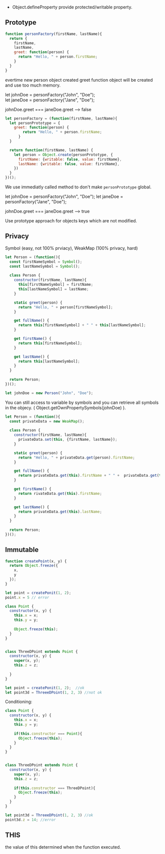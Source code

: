 
- Object.defineProperty provide protected/writable property.

## Prototype

```javascript
function personFactory(firstName, lastName){
  return {
    firstName,
    lastName,
    greet: function(person) {
      return "Hello, " + person.firstName;
    }
  }
}
```

evertime new person object created greet function object will be created and use too much memory.

let johnDoe = personFactory("John", "Doe");  
let janeDoe = personFactory("Jane", "Doe");

johnDoe.greet === janeDoe.greet --> false

```javascript
let personFactory = (function(firstName, lastName){
  let personPrototype = {
    greet: function(person) {
        return "Hello, " + person.firstName;
      }
  }

  return function(firstName, lastName) {
    let person = Object.create(personPrototype, {
      firstName: {writable: false, value: firstName},
      lastName: {writable: false, value: firstName},
    })
  }
})();
```

We use immediatly called method to don't make `personPrototype` global.

let johnDoe = personFactory("John", "Doe");
let janeDoe = personFactory("Jane", "Doe");

johnDoe.greet === janeDoe.greet --> true


Use prototype approach for objects keys which are not modified.

## Privacy

Symbol (easy, not 100% prviacy), WeakMap (100% privacy, hard)

```javascript
let Person = (function(){
  const firstNameSymbol = Symbol();
  const lastNameSymbol = Symbol();
  
  class Person {
    constructor(firstName, lastName){
      this[firstNameSymbol] = firstName;
      this[lastNameSymbol] = lastName;
    }

    static greet(person) {
      return "Hello, " + person[firstNameSymbol];
    }

    get fullName() {
      return this[firstNameSymbol] + " " + this[lastNameSymbol];
    }

    get firstName() {
      return this[firstNameSymbol];
    }

    get lastName() {
      return this[lastNameSymbol];
    }
  }
  
  return Person;
})();

let johnDoe = new Person("John", "Doe");
```

You can still access to variable by symbols and you can retrieve all symbols in the objecy. ( Object.getOwnPropertySymbols(johnDoe) ).

```javascript
let Person = (function(){
  const privateData = new WeakMap();
  
  class Person {
    constructor(firstName, lastName){
      privateData.set(this, {firstName, lastName});
    }

    static greet(person) {
      return "Hello, " + privateData.get(person).firstName;
    }

    get fullName() {
      return privateData.get(this).firstName + " " +  privateData.get(this).lastName;
    }

    get firstName() {
      return rivateData.get(this).firstName;
    }

    get lastName() {
      return privateData.get(this).lastName;
    }
  }
  
  return Person;
})();
```

## Immutable

```javascript
function createPoint(x, y) {
  return Object.freeze({
    x,
    y
  });
}

let point = createPonit(1, 2); 
point.x = 5 // error
```

```javascript
class Point {
  constructor(x, y) {
    this.x = x;
    this.y = y;
    
    Object.freeze(this);
  }
} 


class ThreeDPoint extends Point { 
  constructor(x, y) {
    super(x, y);
    this.z = z;
   
  }
}

let point = createPonit(1, 2);  //ok
let point3d = ThreeeDPoint(1, 2, 3) //not ok

```
Conditioning:

```javascript
class Point {
  constructor(x, y) {
    this.x = x;
    this.y = y;
    
    if(this.constructor === Point){
      Object.freeze(this);
    }
  }
} 


class ThreeDPoint extends Point { 
  constructor(x, y) {
    super(x, y);
    this.z = z;
    
    if(this.constructor === ThreeDPoint){
      Object.freeze(this);
    }
  }
}

let point3d = ThreeeDPoint(1, 2, 3) //ok
point3d.z = 14; //error

```

## THIS

the value of this determined when the function executed.
